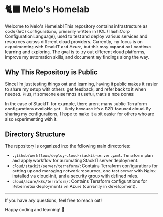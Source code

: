 # 🐈‍⬛ Melo's Homelab

Welcome to Melo's Homelab! This repository contains infrastructure as code (IaC) configurations, primarily written in HCL (HashiCorp Configuration Language), used to test and deploy various services and resources across different cloud providers. Currently, my focus is on experimenting with StackIT and Azure, but this may expand as I continue learning and exploring. The goal is to try out different cloud platforms, improve my automation skills, and document my findings along the way.

## Why This Repository is Public
Since I’m just testing things out and learning, having it public makes it easier to share my setup with others, get feedback, and refer back to it when needed. Plus, if someone else finds it useful, that’s a nice bonus!

In the case of StackIT, for example, there aren’t many public Terraform configurations available yet—likely because it's a B2B-focused cloud. By sharing my configurations, I hope to make it a bit easier for others who are also experimenting with it.

## Directory Structure
The repository is organized into the following main directories:
- `.github/workflows/deploy-cloud-stackit-server.yaml`: Terraform plan and apply workflow for automating StackIT server deployment.
- `cloud/stackit/server/terraform/`: Contains Terraform configurations for setting up and managing network resources, one test server with Nginx installed via cloud-init, and a security group with defined rules.
- `cloud/azure/k8s/terraform/`: Contains Terraform configurations for Kubernetes deployments on Azure (currently in development).

---

If you have any questions, feel free to reach out!

Happy coding and learning! 🚀